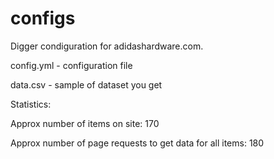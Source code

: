 # configs
Digger condiguration for adidashardware.com.

config.yml - configuration file

data.csv - sample of dataset you get

Statistics:

Approx number of items on site: 170

Approx number of page requests to get data for all items: 180
